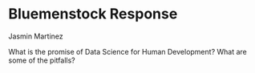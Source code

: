 # Bluemenstock Response 
Jasmin Martinez 

What is the promise of Data Science for Human Development? What are some of the pitfalls? 
